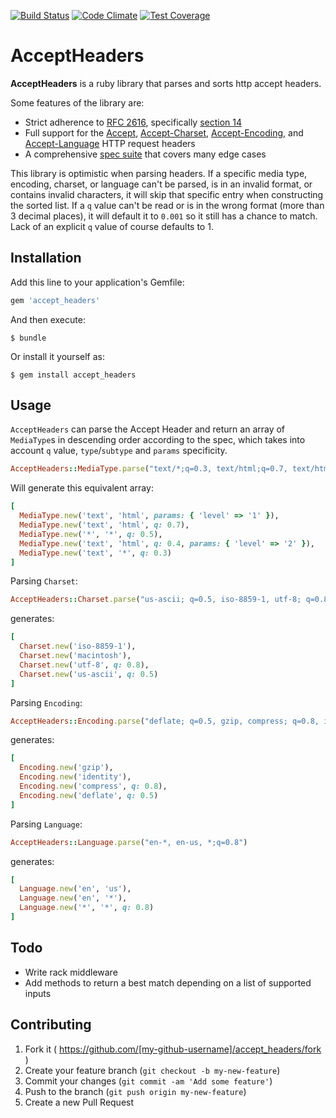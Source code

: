 [![Build Status](https://travis-ci.org/kamui/accept_headers.png)](https://travis-ci.org/kamui/accept_headers)
[![Code Climate](https://codeclimate.com/github/kamui/accept_headers/badges/gpa.svg)](https://codeclimate.com/github/kamui/accept_headers)
[![Test Coverage](https://codeclimate.com/github/kamui/accept_headers/badges/coverage.svg)](https://codeclimate.com/github/kamui/accept_headers)

# AcceptHeaders

**AcceptHeaders** is a ruby library that parses and sorts http accept headers.

Some features of the library are:

  * Strict adherence to [RFC 2616][rfc], specifically [section 14][rfc-sec14]
  * Full support for the [Accept][rfc-sec14-1], [Accept-Charset][rfc-sec14-2],
    [Accept-Encoding][rfc-sec14-3], and [Accept-Language][rfc-sec14-4] HTTP
    request headers
  * A comprehensive [spec suite][spec] that covers many edge cases

This library is optimistic when parsing headers. If a specific media type, encoding, charset, or language can't be parsed, is in an invalid format, or contains invalid characters, it will skip that specific entry when constructing the sorted list. If a `q` value can't be read or is in the wrong format (more than 3 decimal places), it will default it to `0.001` so it still has a chance to match. Lack of an explicit `q` value of course defaults to 1.

[rfc]: http://www.w3.org/Protocols/rfc2616/rfc2616.html
[rfc-sec14]: http://www.w3.org/Protocols/rfc2616/rfc2616-sec14.html
[rfc-sec14-1]: http://www.w3.org/Protocols/rfc2616/rfc2616-sec14.html#sec14.1
[rfc-sec14-2]: http://www.w3.org/Protocols/rfc2616/rfc2616-sec14.html#sec14.2
[rfc-sec14-3]: http://www.w3.org/Protocols/rfc2616/rfc2616-sec14.html#sec14.3
[rfc-sec14-4]: http://www.w3.org/Protocols/rfc2616/rfc2616-sec14.html#sec14.4
[spec]: http://github.com/kamui/accept_headers/tree/master/spec/

## Installation

Add this line to your application's Gemfile:

```ruby
gem 'accept_headers'
```

And then execute:

    $ bundle

Or install it yourself as:

    $ gem install accept_headers

## Usage

`AcceptHeaders` can parse the Accept Header and return an array of `MediaType`s in descending order according to the spec, which takes into account `q` value, `type`/`subtype` and `params` specificity.

```ruby
AcceptHeaders::MediaType.parse("text/*;q=0.3, text/html;q=0.7, text/html;level=1, text/html;level=2;q=0.4, */*;q=0.5")
```

Will generate this equivalent array:

```ruby
[
  MediaType.new('text', 'html', params: { 'level' => '1' }),
  MediaType.new('text', 'html', q: 0.7),
  MediaType.new('*', '*', q: 0.5),
  MediaType.new('text', 'html', q: 0.4, params: { 'level' => '2' }),
  MediaType.new('text', '*', q: 0.3)
]
```

Parsing `Charset`:

```ruby
AcceptHeaders::Charset.parse("us-ascii; q=0.5, iso-8859-1, utf-8; q=0.8, macintosh")
```

generates:

```ruby
[
  Charset.new('iso-8859-1'),
  Charset.new('macintosh'),
  Charset.new('utf-8', q: 0.8),
  Charset.new('us-ascii', q: 0.5)
]
```

Parsing `Encoding`:

```ruby
AcceptHeaders::Encoding.parse("deflate; q=0.5, gzip, compress; q=0.8, identity")
```

generates:

```ruby
[
  Encoding.new('gzip'),
  Encoding.new('identity'),
  Encoding.new('compress', q: 0.8),
  Encoding.new('deflate', q: 0.5)
]
```

Parsing `Language`:

```ruby
AcceptHeaders::Language.parse("en-*, en-us, *;q=0.8")
```

generates:

```ruby
[
  Language.new('en', 'us'),
  Language.new('en', '*'),
  Language.new('*', '*', q: 0.8)
]
```
## Todo

* Write rack middleware
* Add methods to return a best match depending on a list of supported inputs

## Contributing

1. Fork it ( https://github.com/[my-github-username]/accept_headers/fork )
2. Create your feature branch (`git checkout -b my-new-feature`)
3. Commit your changes (`git commit -am 'Add some feature'`)
4. Push to the branch (`git push origin my-new-feature`)
5. Create a new Pull Request
